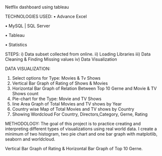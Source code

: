 Netflix dashboard using tableau

TECHNOLOGIES USED:
•	Advance Excel

•	MySQL | SQL Server

•	Tableau

•	Statistics

STEPS:
i) Data subset collected from online.
ii) Loading Libraries
iii) Data Cleaning & Finding Missing values
iv) Data Visualization

DATA VISUALIZATION:
1) Select options for Type: Movies & Tv Shows
2) Vertical Bar Graph of Rating of Shows & Movies
3) Horizontal Bar Graph of Relation Between Top 10 Gerne and Movie & TV Shows count
4) Pie-chart for the Type: Movie and TV Shows
5) line Area Graph of Total Movies and TV shows by Year
6) Country wise Map of Total Movies and TV shows by Country 
7) Showing Wordcloud For Country, Directors,Category, Gerne, Rating

METHODOLOGY:
The goal of this project is to practice creating and interpreting different types of visualizations using real world data. I create a minimum of two histogram, two pie chart and one bar graph with matplotlib, seaborn and worldcloud.

Vertical Bar Graph of Rating & Horizontal Bar Graph of Top 10 Gerne.



  

